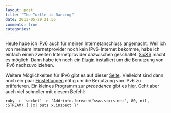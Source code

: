 ```yaml
---
layout: post
title: "The Turtle is Dancing"
date: 2013-05-29 21:56
comments: true
categories: 
---
```

Heute habe ich [IPv6][wikipedia] auch für meinen Internetanschluss [angemacht][kame].
Weil ich von meinem Internetprovider noch kein IPv6-Internet bekomme,
habe ich einfach einen zweiten Internetprovider dazwischen geschaltet.
[SixXS][sixxs] macht es möglich. Dann habe ich noch ein [Plugin][showip] installiert
um die Benutzung von IPv6 nachzuvollziehen.

Weitere Möglichkeiten für IPv6 gibt es auf dieser [Seite][fedora].
Vielleicht sind dann noch ein paar [Einstellungen][forum]
nötig um die Benutzung von IPv6 zu präferieren.
Ein kleines Programm zur _precedence_ gibt es [hier][github].
Geht aber auch viel schneller mit diesem Befehl: 

    ruby -r 'socket' -e 'Addrinfo.foreach("www.sixxs.net", 80, nil, :STREAM) { |x| puts x.inspect }'

[wikipedia]: https://de.wikipedia.org/wiki/IPv6
[sixxs]: http://www.sixxs.net/
[kame]: http://www.kame.net/
[showip]: http://opensource.teqneers.com/showip.html
[fedora]: http://fedoraproject.org/wiki/IPv6Guide
[forum]: http://lwn.net/Articles/425985/
[github]: https://github.com/mxreg/petridish/blob/master/misc/gai.c
